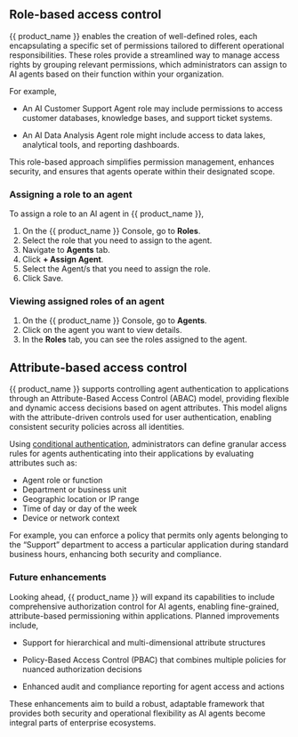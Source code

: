 ## Role-based access control

{{ product_name }} enables the creation of well-defined roles, each encapsulating a specific set of permissions tailored to different operational responsibilities. These roles provide a streamlined way to manage access rights by grouping relevant permissions, which administrators can assign to AI agents based on their function within your organization.

For example,

- An AI Customer Support Agent role may include permissions to access customer databases, knowledge bases, and support ticket systems.

- An AI Data Analysis Agent role might include access to data lakes, analytical tools, and reporting dashboards.

This role-based approach simplifies permission management, enhances security, and ensures that agents operate within their designated scope.

### Assigning a role to an agent

To assign a role to an AI agent in {{ product_name }},

1. On the {{ product_name }} Console, go to **Roles**.
2. Select the role that you need to assign to the agent.
3. Navigate to **Agents** tab.
4. Click **+ Assign Agent**.
5. Select the Agent/s that you need to assign the role.
6. Click Save.

### Viewing assigned roles of an agent

1. On the {{ product_name }} Console, go to **Agents**.
2. Click on the agent you want to view details.
3. In the **Roles** tab, you can see the roles assigned to the agent.

## Attribute-based access control

{{ product_name }} supports controlling agent authentication to applications through an Attribute-Based Access Control (ABAC) model, providing flexible and dynamic access decisions based on agent attributes. This model aligns with the attribute-driven controls used for user authentication, enabling consistent security policies across all identities.

Using [conditional authentication]({{base_path}}/references/conditional-auth/api-reference/), administrators can define granular access rules for agents authenticating into their applications by evaluating attributes such as:

- Agent role or function
- Department or business unit
- Geographic location or IP range
- Time of day or day of the week
- Device or network context

For example, you can enforce a policy that permits only agents belonging to the “Support” department to access a particular application during standard business hours, enhancing both security and compliance.

### Future enhancements

Looking ahead, {{ product_name }} will expand its capabilities to include comprehensive authorization control for AI agents, enabling fine-grained, attribute-based permissioning within applications. Planned improvements include,

- Support for hierarchical and multi-dimensional attribute structures

- Policy-Based Access Control (PBAC) that combines multiple policies for nuanced authorization decisions

- Enhanced audit and compliance reporting for agent access and actions

These enhancements aim to build a robust, adaptable framework that provides both security and operational flexibility as AI agents become integral parts of enterprise ecosystems.
